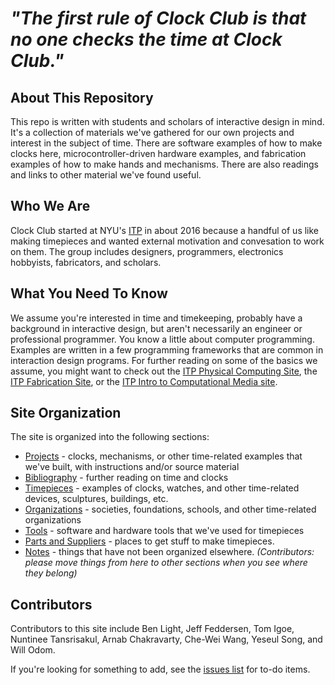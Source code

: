# *"The first rule of Clock Club is that no one checks the time at Clock Club."*

## About This Repository

This repo is written with students and scholars of interactive design in mind. It's a collection of materials we've gathered for our own projects and interest in the subject of time. There are software examples of how to make clocks here, microcontroller-driven hardware examples, and fabrication examples of how to make hands and mechanisms. There are also readings and links to other material we've found useful.

## Who We Are

Clock Club started at NYU's [ITP](https://itp.nyu.edu) in about 2016 because a handful of us like making timepieces and wanted external motivation and convesation to work on them. The group includes designers, programmers, electronics hobbyists, fabricators, and scholars.

## What You Need To Know

We assume you're interested in time and timekeeping, probably have a background in interactive design, but aren't necessarily an engineer or professional programmer. You know a little about computer programming. Examples are written in a few programming frameworks that are common in interaction design programs. For further reading on some of the basics we assume, you might want to check out the [ITP Physical Computing Site](https://itp.nyu.edu/physcomp/), the [ITP Fabrication Site](https://itp.nyu.edu/fab/), or the [ITP Intro to Computational Media site](https://github.com/ITPNYU/ICM-2018).

## Site Organization

The site is organized into the following sections:

* [Projects](projects) - clocks, mechanisms, or other time-related examples that we've built, with instructions and/or source material
* [Bibliography](bibliography) - further reading on time and clocks
* [Timepieces](works) - examples of clocks, watches, and other time-related devices, sculptures, buildings, etc.
* [Organizations](organizations) - societies, foundations, schools, and other time-related organizations
* [Tools](tools) - software and hardware tools that we've used for timepieces
* [Parts and Suppliers](parts) - places to get stuff to make timepieces.
* [Notes](notes) - things that have not been organized elsewhere. _(Contributors: please move things from here to other sections when you see where they belong)_

## Contributors

Contributors to this site include Ben Light, Jeff Feddersen, Tom Igoe, Nuntinee Tansrisakul, Arnab Chakravarty, Che-Wei Wang, Yeseul Song, and Will Odom. 

If you're looking for something to add, see the [issues list](https://github.com/ITPNYU/clock-club/issues/) for to-do items.